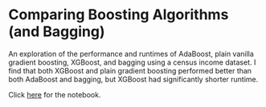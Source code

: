 # Comparing Boosting Algorithms (and Bagging)

An exploration of the performance and runtimes of AdaBoost, plain vanilla gradient boosting, XGBoost, and bagging using a census income dataset. I find that both XGBoost and plain gradient boosting performed better than both AdaBoost and bagging, but XGBoost had significantly shorter runtime.

Click [here](https://github.com/palpen/comparing_boosting_algorithms/blob/master/comparing_boosting_algorithms.ipynb) for the notebook.